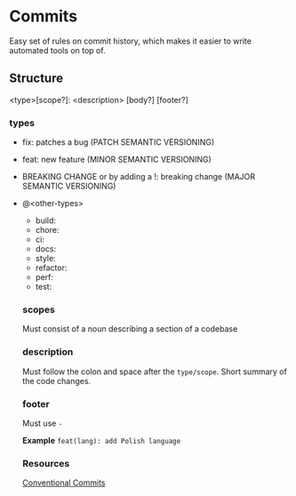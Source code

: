 # Commits

Easy set of rules on commit history, which makes it easier to write automated tools on top of.

## Structure

\<type>[scope?]: \<description>
[body?]
[footer?]

### types

- fix: patches a bug (PATCH SEMANTIC VERSIONING)
- feat: new feature (MINOR SEMANTIC VERSIONING)
- BREAKING CHANGE or by adding a !: breaking change (MAJOR SEMANTIC VERSIONING)
- @\<other-types>

  - build:
  - chore:
  - ci:
  - docs:
  - style:
  - refactor:
  - perf:
  - test:

  ### scopes

  Must consist of a noun describing a section of a codebase

  ### description

  Must follow the colon and space after the `type/scope`. Short summary of the code changes.

  ### footer

  Must use `-`

  **Example** `feat(lang): add Polish language`

  ### Resources

  [Conventional Commits](https://www.conventionalcommits.org/en/v1.0.0/)
